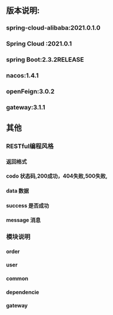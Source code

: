 ## 版本说明:
### spring-cloud-alibaba:2021.0.1.0
### Spring Cloud :2021.0.1
### spring Boot:2.3.2RELEASE
### nacos:1.4.1
### openFeign:3.0.2
### gateway:3.1.1

## 其他
### RESTful编程风格
#### 返回格式
#### codo 状态码,200成功，404失败,500失败,
#### data 数据
#### success 是否成功
#### message  消息



### 模块说明
#### order 
#### user
#### common
#### dependencie
#### gateway